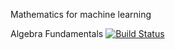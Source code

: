 Mathematics for machine learning 

Algebra Fundamentals [![Build Status](https://travis-ci.org/joemccann/dillinger.svg?branch=master)](https://colab.research.google.com/drive/1o_FyJabJvlOoSs6btR7fQi38U7z_giHy?usp=sharing)
